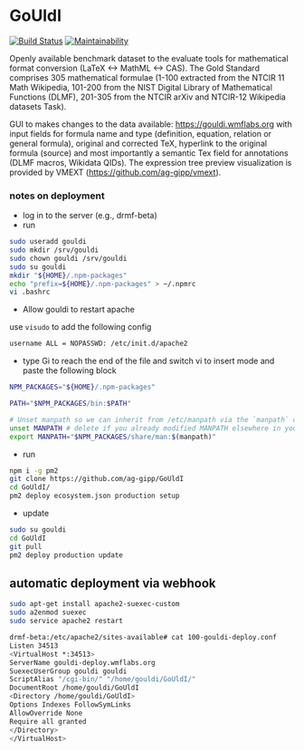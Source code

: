 # GoUldI

[![Build Status](https://travis-ci.org/ag-gipp/GoUldI.svg?branch=master)](https://travis-ci.org/ag-gipp/GoUldI)
[![Maintainability](https://api.codeclimate.com/v1/badges/1a369c013f69caa8b3ac/maintainability)](https://codeclimate.com/github/ag-gipp/GoUldI/maintainability)

Openly available benchmark dataset to the evaluate tools for mathematical format conversion (LaTeX <-> MathML <-> CAS).
The Gold Standard comprises 305 mathematical formulae (1-100 extracted from the NTCIR 11 Math Wikipedia, 101-200 from the
NIST Digital Library of Mathematical Functions (DLMF), 201-305 from the NTCIR arXiv and NTCIR-12 Wikipedia datasets
Task).

GUI to makes changes to the data available: https://gouldi.wmflabs.org
with input fields for formula name and type (definition, equation, relation or general formula), original and corrected TeX, hyperlink to the original formula (source) and most importantly a semantic Tex field for annotations (DLMF macros, Wikidata QIDs).
The expression tree preview visualization is provided by VMEXT (https://github.com/ag-gipp/vmext).

### notes on deployment

* log in to the server (e.g., drmf-beta)
* run
```bash
sudo useradd gouldi
sudo mkdir /srv/gouldi
sudo chown gouldi /srv/gouldi
sudo su gouldi
mkdir "${HOME}/.npm-packages"
echo "prefix=${HOME}/.npm-packages" > ~/.npmrc
vi .bashrc
```
* Allow gouldi to restart apache

use  `visudo` to add the following config
```bash
username ALL = NOPASSWD: /etc/init.d/apache2 
```
* type Gi to reach the end of the file and switch vi to insert mode and paste the following block
```bash
NPM_PACKAGES="${HOME}/.npm-packages"

PATH="$NPM_PACKAGES/bin:$PATH"

# Unset manpath so we can inherit from /etc/manpath via the `manpath` command
unset MANPATH # delete if you already modified MANPATH elsewhere in your config
export MANPATH="$NPM_PACKAGES/share/man:$(manpath)"
```
* run
```bash
npm i -g pm2
git clone https://github.com/ag-gipp/GoUldI
cd GoUldI/
pm2 deploy ecosystem.json production setup
```
* update
```bash
sudo su gouldi
cd GoUldI
git pull
pm2 deploy production update
```

## automatic deployment via webhook

```bash
sudo apt-get install apache2-suexec-custom
sudo a2enmod suexec
sudo service apache2 restart

drmf-beta:/etc/apache2/sites-available# cat 100-gouldi-deploy.conf 
Listen 34513 
<VirtualHost *:34513>
ServerName gouldi-deploy.wmflabs.org 
SuexecUserGroup gouldi gouldi
ScriptAlias "/cgi-bin/" "/home/gouldi/GoUldI/"
DocumentRoot /home/gouldi/GoUldI
<Directory /home/gouldi/GoUldI>
Options Indexes FollowSymLinks
AllowOverride None
Require all granted
</Directory>
</VirtualHost>
```
